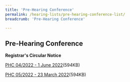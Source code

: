 ```yaml
---
title: 'Pre-Hearing Conference'
permalink: /hearing-lists/pre-hearing-conference-list/
breadcrumb: 'Pre-Hearing Conference'

---
```



Pre-Hearing Conference
---

**Registrar's Circular Notice**

[PHC 04/2022 - 1 June 2022](/files/Phc042022-01June2022.pdf)(594KB)

[PHC 05/2022 - 23 March 2022](/files/Phc052022-23Mar2022.pdf)(594KB)


